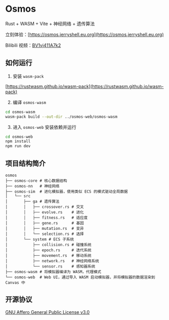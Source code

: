 # Osmos

Rust + WASM + Vite + 神经网络 + 遗传算法

立刻体验：[https://osmos.jerryshell.eu.org](https://osmos.jerryshell.eu.org)

Bilibili 视频：[BV1vj411A7k2](https://www.bilibili.com/video/BV1vj411A7k2)

## 如何运行

1. 安装 `wasm-pack`

[https://rustwasm.github.io/wasm-pack](https://rustwasm.github.io/wasm-pack)

2. 编译 `osmos-wasm`

```bash
cd osmos-wasm
wasm-pack build --out-dir ../osmos-web/osmos-wasm
```

3. 进入 `osmos-web` 安装依赖并运行

```bash
cd osmos-web
npm install
npm run dev
```

## 项目结构简介

```
osmos
├── osmos-core # 核心数据结构
├── osmos-nn   # 神经网络
├── osmos-sim  # 进化模拟器，使用类似 ECS 的模式驱动全局数据
│   └── src
│       ├── ga # 遗传算法
│       │   ├── crossover.rs # 交叉
│       │   ├── evolve.rs    # 进化
│       │   ├── fitness.rs   # 适应度
│       │   ├── gene.rs      # 基因
│       │   ├── mutation.rs  # 变异
│       │   └── selection.rs # 选择
│       └── system # ECS 子系统
│           ├── collision.rs # 碰撞系统
│           ├── epoch.rs     # 迭代系统
│           ├── movement.rs  # 移动系统
│           ├── network.rs   # 神经网络系统
│           └── sensor.rs    # 感知器系统
├── osmos-wasm # 将模拟器编译为 WASM，代理模式
└── osmos-web  # Web UI，通过导入 WASM 启动模拟器，并将模拟器的数据渲染到 Canvas 中
```

## 开源协议

[GNU Affero General Public License v3.0](LICENSE)
